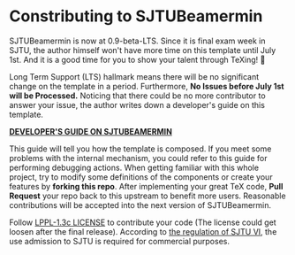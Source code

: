 # Constributing to SJTUBeamermin

SJTUBeamermin is now at 0.9-beta-LTS. Since it is final exam week in SJTU, the author himself won't have more time on this template until July 1st. And it is a good time for you to show your talent through TeXing! 🥰

Long Term Support (LTS) hallmark means there will be no significant change on the template in a period. Furthermore, **No Issues before July 1st will be Processed.** Noticing that there could be no more contributor to answer your issue, the author writes down a developer's guide on this template.

**[DEVELOPER'S GUIDE ON SJTUBEAMERMIN](doc/SJTUBeamermindevguide.pdf)**

This guide will tell you how the template is composed. If you meet some problems with the internal mechanism, you could refer to this guide for performing debugging actions. When getting familiar with this whole project, try to modify some definitions of the components or create your features by **forking this repo**. After implementing your great TeX code, **Pull Request** your repo back to this upstream to benefit more users. Reasonable contributions will be accepted into the next version of SJTUBeamermin.

Follow [LPPL-1.3c LICENSE](LICENSE) to contribute your code (The license could get loosen after the final release). According to [the regulation of SJTU VI](https://vi.sjtu.edu.cn/index.php/articles/bulletin/16), the use admission to SJTU is required for commercial purposes.